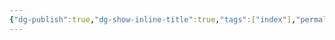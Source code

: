 ```yaml
---
{"dg-publish":true,"dg-show-inline-title":true,"tags":["index"],"permalink":"/media/media/","dgShowInlineTitle":true,"dgPassFrontmatter":true,"noteIcon":""}
---
```


